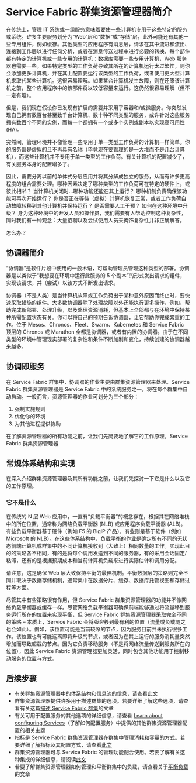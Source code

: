<properties
   pageTitle="Service Fabric 群集资源管理器简介 | Azure"
   description="介绍 Service Fabric 群集资源管理器。"
   services="service-fabric"
   documentationCenter=".net"
   authors="masnider"
   manager="timlt"
   editor=""/>

<tags
   ms.service="Service-Fabric"
   ms.date="05/20/2016"
   wacn.date="07/04/2016"/>

# Service Fabric 群集资源管理器简介
在传统上，管理 IT 系统或一组服务意味着要使一些计算机专用于这些特定的服务或系统。许多主要服务划分为“Web”层和“数据”或“存储”层，此外可能还有其他一些专用组件，例如缓存。其他类型的应用程序有消息层，请求在其中流进和流出、连接到工作层以进行任何分析，或者在消息传送过程中进行必要的转换。每个部件都有特定的计算机或一些专用的计算机：数据库需要一些专用计算机，Web 服务器也需要一些。如果特定类型的工作负荷导致其所在的计算机运行太过繁忙，则你会添加更多计算机，并在其上配置要运行该类型的工作负荷，或者使用更大型计算机来取代某些计算机。这很容易理解。如果某台计算机发生故障，则在还原该计算机之前，整个应用程序中的该部件将以较低容量来运行。这仍然很容易理解（但不一定有趣）。

但是，我们现在假设你已发现有扩展的需要并采用了容器和/或微服务。你突然发现自己拥有数百台甚至数千台计算机、数十种不同类型的服务，或许针对这些服务拥有数百个不同的实例，而每一个都拥有一个或多个实例或副本以实现高可用性 (HA)。

突然间，管理环境并不像管理一些专用于单一类型工作负荷的计算机一样简单。你的服务器是虚拟的且不再具有名称（毕竟现在要管理的是[一大堆而不是几台](http://www.slideshare.net/randybias/architectures-for-open-and-scalable-clouds/20)计算机），而这些计算机并不专用于单一类型的工作负荷。有关计算机的配置减少了，有关服务本身的配置增多了。

因此，需要分离以前的单体式分层应用并将其分解成独立的服务，从而有许多更高程度的组合需要处理。哪种因素决定了哪种类型的工作负荷可在特定的硬件上，或彼此相邻？ 当计算机关闭时...哪种功能还能在其上运行？ 哪种机制负责确保该功能可再次开始运行？ 你是否正在等待（虚拟）计算机恢复正常，或者工作负荷自动故障转移到其他计算机并保持运行？ 是否需要人工干预？ 如何在这种环境中升级？ 身为这种环境中的开发人员和操作员，我们需要有人帮助控制这种复杂性，同时我们有一种观念：大量招聘以及尝试使用人员来掩饰复杂性并非正确解答。

怎么办？

## 协调器简介
“协调器”是软件片段中使用的一般术语，可帮助管理员管理这种类型的部署。协调器是以类似于“我想要在环境中运行此服务的 5 个副本”的形式发出请求的组件，实现该请求，并（尝试）以该方式不断发出请求。

协调器（不是人类）是当计算机故障或工作负荷出于某种意外原因而终止时，要快速采取措施的组件。大多数协调器除了处理故障以外还能执行更多操作，例如，帮助完成新部署、处理升级，以及处理资源消耗，但基本上全部都与在环境中保持某种所需配置状态有关。你可以将自己的预期告诉协调器，让它帮助你完成繁重的工作。位于 Mesos、Chronos、Fleet、Swarm、Kubernetes 和 Service Fabric 顶层的 Chronos 或 Marathon 全都是协调器，或者有内置的协调器。由于在不同类型的环境中管理现实部署的复杂性和条件不断加剧和变化，持续创建的协调器越来越多。

## 协调即服务
在 Service Fabric 群集中，协调器的作业主要由群集资源管理器来处理。Service Fabric 群集资源管理器是 Service Fabric 中的系统服务之一，将在每个群集中自动启动。一般而言，资源管理器的作业可划分为三个部分：

1. 强制实施规则
2. 优化你的环境
3. 为其他进程提供协助

在了解资源管理器的所有功能之前，让我们先简要地了解它的工作原理。Service Fabric 群集资源管理器

## 常规体系结构和实现
在深入介绍群集资源管理器及其所有功能之前，让我们先探讨一下它是什么以及它的工作原理。

### 它不是什么
在传统的 N 层 Web 应用中，一直有“负载平衡器”的概念存在，根据其在网络堆栈中的所在位置，通常称为网络负载平衡器 (NLB) 或应用程序负载平衡器 (ALB)。有些负载平衡器基于硬件（例如 F5 的 BigIP 产品），有些则是基于软件（例如 Microsoft 的 NLB）。在这些体系结构中，负载平衡的作业是确定所有不同的无状态前端计算机或群集中的不同计算机接收到（大致上）相同数量的工作。实现此目的的策略各不相同，有的是将每个调用发送到不同的服务器，有的采用会话固定/粘滞，还有的是根据预期成本和当前计算机负载来进行实际估计和调用分配。

请注意，这是确保 Web 层大致保持平衡的最佳机制。平衡数据层的策略则完全不同并取决于数据存储机制，通常集中在数据分片、缓存、数据库托管视图和存储过程等方面。

尽管其中有些策略很有作用，但 Service Fabric 群集资源管理器的功能并不像网络负载平衡器或缓存一样。尽管网络负载平衡器可确保前端能够通过将流量移到服务运行所在的位置来实现平衡，但 Service Fabric 群集资源管理器采取完全不同的策略 – 本质上，Service Fabric 会将*服务*移到最有利的位置（流量或负载随之也会如此）。例如，该位置可能是当前较冷的节点，因为服务目前并未执行很多工作。该位置也有可能远离即将升级的节点，或者因为在其上运行的服务消耗量突然增加而导致超载的节点。因为它负责移动服务（不是将网络流量传送到服务所在的位置），因此 Service Fabric 资源管理器更加灵活，同时包含其他功能用于控制移动服务的位置与方式。

## 后续步骤
- 有关群集资源管理器中的体系结构和信息流的信息，请查看[此文](/documentation/articles/service-fabric-cluster-resource-manager-architecture/)
- 群集资源管理器提供许多用于描述群集的选项。若要详细了解这些选项，请查看有关这篇[描述 Service Fabric 群集](/documentation/articles/service-fabric-cluster-resource-manager-cluster-description/)的文章
- 有关可用于配置服务的其他选项的详细信息，请查看 [Learn about configuring Services](/documentation/articles/service-fabric-cluster-resource-manager-configure-services/)（了解如何配置服务）中提供的其他群集资源管理器配置的相关主题
- 指标是 Service Fabric 群集资源管理器在群集中管理消耗和容量的方式。若要详细了解指标及其配置方式，请查看[此文](/documentation/articles/service-fabric-cluster-resource-manager-metrics/)
- 群集资源管理器可与 Service Fabric 的管理功能配合使用。若要了解有关这种集成的详细信息，请阅读[此文](/documentation/articles/service-fabric-cluster-resource-manager-management-integration/)
- 若要了解群集资源管理器如何管理和平衡群集中的负载，请查看关于[平衡负载](/documentation/articles/service-fabric-cluster-resource-manager-balancing/)的文章

<!---HONumber=Mooncake_0627_2016-->